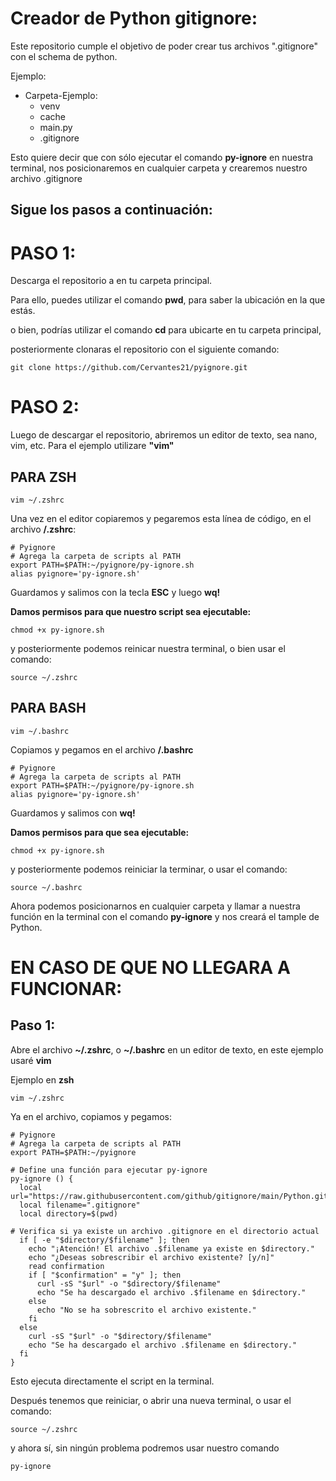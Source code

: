 # Creador de Python gitignore:

Este repositorio cumple el objetivo de poder crear tus archivos ".gitignore" con el schema de python.

Ejemplo:

- Carpeta-Ejemplo:
  - venv
  - cache
  - main.py
  - .gitignore

Esto quiere decir que con sólo ejecutar el comando **py-ignore** en nuestra terminal, nos posicionaremos en
cualquier carpeta y crearemos nuestro archivo .gitignore

## Sigue los pasos a continuación:

# **PASO 1:**

Descarga el repositorio a en tu carpeta principal.

Para ello, puedes utilizar el comando **pwd**, para saber la ubicación en la que estás.

o bien, podrías utilizar el comando **cd** para ubicarte en tu carpeta principal,

posteriormente clonaras el repositorio con el siguiente comando:

```
git clone https://github.com/Cervantes21/pyignore.git
```

# **PASO 2:**
Luego de descargar el repositorio, abriremos un editor de texto, sea nano, vim, etc.
Para el ejemplo utilizare **"vim"**

## **PARA ZSH**

```
vim ~/.zshrc
```

Una vez en el editor copiaremos y pegaremos esta línea de código, en el archivo **/.zshrc**:

```
# Pyignore
# Agrega la carpeta de scripts al PATH
export PATH=$PATH:~/pyignore/py-ignore.sh
alias pyignore='py-ignore.sh'
```
Guardamos y salimos con la tecla **ESC** y luego **wq!**

**Damos permisos para que nuestro script sea ejecutable:**
```
chmod +x py-ignore.sh
```

y posteriormente podemos reinicar nuestra terminal, o bien usar el comando:

```
source ~/.zshrc
```

## **PARA BASH**

```
vim ~/.bashrc
```

Copiamos y pegamos en el archivo **/.bashrc**

```
# Pyignore
# Agrega la carpeta de scripts al PATH
export PATH=$PATH:~/pyignore/py-ignore.sh
alias pyignore='py-ignore.sh'
```

Guardamos y salimos con **wq!**

**Damos permisos para que sea ejecutable:**
```
chmod +x py-ignore.sh
```

y posteriormente podemos reiniciar la terminar, o usar el comando:

```
source ~/.bashrc
```

Ahora podemos posicionarnos en cualquier carpeta y llamar a nuestra función en la terminal con el comando
**py-ignore** y nos creará el tample de Python.

# **EN CASO DE QUE NO LLEGARA A FUNCIONAR:** 

## Paso 1:

Abre el archivo **~/.zshrc**, o **~/.bashrc** en un editor de texto, en este ejemplo usaré **vim**

Ejemplo en **zsh**
```
vim ~/.zshrc
```

Ya en el archivo, copiamos y pegamos:

```
# Pyignore
# Agrega la carpeta de scripts al PATH
export PATH=$PATH:~/pyignore

# Define una función para ejecutar py-ignore
py-ignore () {
  local url="https://raw.githubusercontent.com/github/gitignore/main/Python.gitignore"
  local filename=".gitignore"
  local directory=$(pwd)

# Verifica si ya existe un archivo .gitignore en el directorio actual
  if [ -e "$directory/$filename" ]; then
    echo "¡Atención! El archivo .$filename ya existe en $directory."
    echo "¿Deseas sobrescribir el archivo existente? [y/n]"
    read confirmation
    if [ "$confirmation" = "y" ]; then
      curl -sS "$url" -o "$directory/$filename"
      echo "Se ha descargado el archivo .$filename en $directory."
    else
      echo "No se ha sobrescrito el archivo existente."
    fi
  else
    curl -sS "$url" -o "$directory/$filename"
    echo "Se ha descargado el archivo .$filename en $directory."
  fi
}

```

Esto ejecuta directamente el script en la terminal.

Después tenemos que reiniciar, o abrir una nueva terminal, o usar el comando:

```
source ~/.zshrc
```

y ahora sí, sin ningún problema podremos usar nuestro comando

```
py-ignore
```


